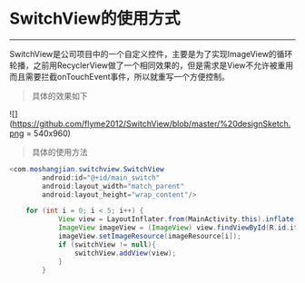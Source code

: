 ﻿# SwitchView的使用方式

------

SwitchView是公司项目中的一个自定义控件，主要是为了实现ImageView的循环轮播，之前用RecyclerView做了一个相同效果的，但是需求是View不允许被重用而且需要拦截onTouchEvent事件，所以就重写一个方便控制。

> 具体的效果如下

![](https://github.com/flyme2012/SwitchView/blob/master/%20designSketch.png = 540x960)

> 具体的使用方法

```java
<com.moshangjian.switchview.SwitchView
        android:id="@+id/main_switch"
        android:layout_width="match_parent"
        android:layout_height="wrap_content"/> 
```

```java 
    for (int i = 0; i < 5; i++) {
            View view = LayoutInflater.from(MainActivity.this).inflate(R.layout.item_banner, null, false);
            ImageView imageView = (ImageView) view.findViewById(R.id.item_banner_img);
            imageView.setImageResource(imageResource[i]);
            if (switchView != null){
                switchView.addView(view);
            }
        }
```








